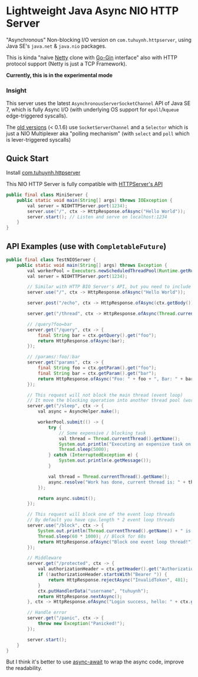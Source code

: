 # Lightweight Java Async NIO HTTP Server

"Asynchronous" Non-blocking I/O version on `com.tuhuynh.httpserver`, using Java SE's `java.net` & `java.nio` packages.

This is kinda "naive [Netty](https://netty.io/) clone with [Go-Gin](https://github.com/gin-gonic/gin) interface" also with HTTP protocol support (Netty is just a TCP Framework).  

**Currently, this is in the experimental mode**

### Insight

This server uses the latest `AsynchronousServerSocketChannel` API of Java SE 7, which is fully Async I/O (with underlying OS support for `epoll`/`kqueue` edge-triggered syscalls).

The [old versions](https://github.com/huynhminhtufu/httpserver/blob/678bc216a91d8d6504983c7cd22d1c1cef1e88bd/src/main/java/com/tuhuynh/httpserver/core/nio/RequestPipelineNIO.java) (< 0.1.6) use `SocketServerChannel` and a `Selector` which is just a NIO Multiplexer aka "polling mechanism" (with `select` and `poll` which is lever-triggered syscalls)

## Quick Start

Install [com.tuhuynh.httpserver](https://github.com/huynhminhtufu/httpserver/packages/309436)

This NIO HTTP Server is fully compatible with [HTTPServer's API](https://github.com/huynhminhtufu/httpserver#api-examples)

```java
public final class MiniServer {
    public static void main(String[] args) throws IOException {
        val server = NIOHTTPServer.port(1234);
        server.use("/", ctx -> HttpResponse.ofAsync("Hello World"));
        server.start(); // Listen and serve on localhost:1234
    }
}
```

## API Examples (use with `CompletableFuture`)

```java
public final class TestNIOServer {
    public static void main(String[] args) throws Exception {
        val workerPool = Executors.newScheduledThreadPool(Runtime.getRuntime().availableProcessors() * 2);
        val server = NIOHTTPServer.port(1234);

        // Similar with HTTP BIO Server's API, but you need to include the "Async" at the end of the name
        server.use("/", ctx -> HttpResponse.ofAsync("Hello World"));

        server.post("/echo", ctx -> HttpResponse.ofAsync(ctx.getBody()));

        server.get("/thread", ctx -> HttpResponse.ofAsync(Thread.currentThread().getName()));

        // /query?foo=bar
        server.get("/query", ctx -> {
            final String bar = ctx.getQuery().get("foo");
            return HttpResponse.ofAsync(bar);
        });

        // /params/:foo/:bar
        server.get("params", ctx -> {
            final String foo = ctx.getParam().get("foo");
            final String bar = ctx.getParam().get("bar");
            return HttpResponse.ofAsync("Foo: " + foo + ", Bar: " + bar);
        });

        // This request will not block the main thread (event loop)
        // It move the blocking operation into another thread pool (workerPool)
        server.get("/sleep", ctx -> {
            val async = AsyncHelper.make();

            workerPool.submit(() -> {
                try {
                    // Some expensive / blocking task
                    val thread = Thread.currentThread().getName();
                    System.out.println("Executing an expensive task on " + thread);
                    Thread.sleep(5000);
                } catch (InterruptedException e) {
                    System.out.println(e.getMessage());
                }

                val thread = Thread.currentThread().getName();
                async.resolve("Work has done, current thread is: " + thread);
            });

            return async.submit();
        });

        // This request will block one of the event loop threads
        // By default you have cpu.length * 2 event loop threads
        server.use("/block", ctx -> {
            System.out.println(Thread.currentThread().getName() + " is gonna be blocked now!");
            Thread.sleep(60 * 1000); // Block for 60s
            return HttpResponse.ofAsync("Block one event loop thread!");
        });

        // Middleware
        server.get("/protected", ctx -> {
            val authorizationHeader = ctx.getHeader().get("Authorization");
            if (!authorizationHeader.startsWith("Bearer ")) {
                return HttpResponse.rejectAsync("InvalidToken", 401);
            }
            ctx.putHandlerData("username", "tuhuynh");
            return HttpResponse.nextAsync();
        }, ctx -> HttpResponse.ofAsync("Login success, hello: " + ctx.getData("username")));

        // Handle error
        server.get("/panic", ctx -> {
            throw new Exception("Panicked!");
        });

        server.start();
    }
}
```

But I think it's better to use [async-await](https://github.com/electronicarts/ea-async) to wrap the async code, improve the readability.

